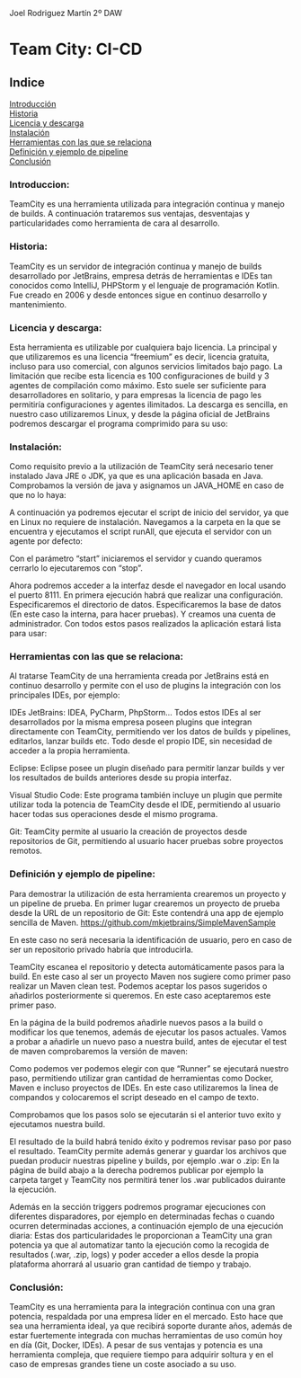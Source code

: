 Joel Rodriguez Martín
2º DAW

# Team City: CI-CD

## Indice
[Introducción](#introduccion)      	
[Historia](#historia)  
[Licencia y descarga](#licencia)  
[Instalación](#instalacion)  
[Herramientas con las que se relaciona](#herramientas)  
[Definición y ejemplo de pipeline](#pipeline)  
[Conclusión](#conclusion)  


### Introduccion:<a name="introduccion"></a>
TeamCity es una herramienta utilizada para integración continua y manejo de builds. A continuación trataremos sus ventajas, desventajas y particularidades como herramienta de cara al desarrollo.

### Historia:<a name="historia"></a>
TeamCity es un servidor de integración continua y manejo de builds desarrollado por JetBrains, empresa detrás de herramientas e IDEs tan conocidos como IntelliJ, PHPStorm y el lenguaje de programación Kotlin. Fue creado en 2006 y desde entonces sigue en continuo desarrollo y mantenimiento.

### Licencia y descarga:<a name="licencia"></a>
Esta herramienta es utilizable por cualquiera bajo licencia. La principal y que utilizaremos es una licencia “freemium” es decir, licencia gratuita, incluso para uso comercial, con algunos servicios limitados bajo pago. La limitación que recibe esta licencia es 100 configuraciones de build y 3 agentes de compilación como máximo. 
Esto suele ser suficiente para desarrolladores en solitario, y para empresas la licencia de pago les permitiría configuraciones y agentes ilimitados.
La descarga es sencilla, en nuestro caso utilizaremos Linux, y desde la página oficial de JetBrains podremos descargar el programa comprimido para su uso:

### Instalación:<a name="instalacion"></a>
Como requisito previo a la utilización de TeamCity será necesario tener instalado Java JRE o JDK, ya que es una aplicación basada en Java. Comprobamos la versión de java y asignamos un JAVA_HOME en caso de que no lo haya:



A continuación ya podremos ejecutar el script de inicio del servidor, ya que en Linux no requiere de instalación. Navegamos a la carpeta en la que se encuentra y ejecutamos el script runAll, que ejecuta el servidor con un agente por defecto:

Con el parámetro “start” iniciaremos el servidor y cuando queramos cerrarlo lo ejecutaremos con “stop”.

Ahora podremos acceder a la interfaz desde el navegador en local usando el puerto 8111.
En primera ejecución habrá que realizar una configuración. Especificaremos el directorio de datos.
Especificaremos la base de datos (En este caso la interna, para hacer pruebas).
Y creamos una cuenta de administrador.
Con todos estos pasos realizados la aplicación estará lista para usar:

### Herramientas con las que se relaciona:<a name="herramientas"></a>
Al tratarse TeamCity de una herramienta creada por JetBrains está en continuo desarrollo y permite con el uso de plugins la integración con los principales IDEs, por ejemplo:




IDEs JetBrains: IDEA, PyCharm, PhpStorm… Todos estos IDEs al ser desarrollados por la misma empresa poseen plugins que integran directamente con TeamCity, permitiendo ver los datos de builds y pipelines, editarlos, lanzar builds etc. Todo desde el propio IDE, sin necesidad de acceder a la propia herramienta.




Eclipse: Eclipse posee un plugin diseñado para permitir lanzar builds y ver los resultados de builds anteriores desde su propia interfaz.



Visual Studio Code: Este programa también incluye un plugin que permite utilizar toda la potencia de TeamCity desde el IDE, permitiendo al usuario hacer todas sus operaciones desde el mismo programa.



Git: TeamCity permite al usuario la creación de proyectos desde repositorios de Git, permitiendo al usuario hacer pruebas sobre proyectos remotos.





### Definición y ejemplo de pipeline:<a name="pipeline"></a>
Para demostrar la utilización de esta herramienta crearemos un proyecto y un pipeline de prueba.
En primer lugar crearemos un proyecto de prueba desde la URL de un repositorio de Git:
Este contendrá una app de ejemplo sencilla de Maven.
https://github.com/mkjetbrains/SimpleMavenSample


En este caso no será necesaria la identificación de usuario, pero en caso de ser un repositorio privado habría que introducirla.

TeamCity escanea el repositorio y detecta automáticamente pasos para la build. En este caso al ser un proyecto Maven nos sugiere como primer paso realizar un Maven clean test. Podemos aceptar los pasos sugeridos o añadirlos posteriormente si queremos. En este caso aceptaremos este primer paso.


En la página de la build podremos añadirle nuevos pasos a la build o modificar los que tenemos, además de ejecutar los pasos actuales.
Vamos a probar a añadirle un nuevo paso a nuestra build, antes de ejecutar el test de maven comprobaremos la versión de maven:

Como podemos ver podemos elegir con que “Runner” se ejecutará nuestro paso, permitiendo utilizar gran cantidad de herramientas como Docker, Maven e incluso proyectos de IDEs. En este caso utilizaremos la linea de compandos y colocaremos el script deseado en el campo de texto.


Comprobamos que los pasos solo se ejecutarán si el anterior tuvo exito y ejecutamos nuestra build.

El resultado de la build habrá tenido éxito y podremos revisar paso por paso el resultado.
TeamCity permite además generar y guardar los archivos que puedan producir nuestras pipeline y builds, por ejemplo .war o .zip:
En la página de build abajo a la derecha podremos publicar por ejemplo la carpeta target y TeamCity nos permitirá tener los .war publicados duirante la ejecución.


Además en la sección triggers podremos programar ejecuciones con diferentes disparadores, por ejemplo en determinadas fechas o cuando ocurren determinadas acciones, a continuación ejemplo de una ejecución diaria:
Estas dos particularidades le proporcionan a TeamCity una gran potencia ya que al automatizar tanto la ejecución como la recogida de resultados (.war, .zip, logs) y poder acceder a ellos desde la propia plataforma ahorrará al usuario gran cantidad de tiempo y trabajo.

### Conclusión:<a name="conclusion"></a>
TeamCity es una herramienta para la integración continua con una gran potencia, respaldada por una empresa líder en el mercado. Esto hace que sea una herramienta ideal, ya que recibirá soporte durante años, además de estar fuertemente integrada con muchas herramientas de uso común hoy en día (Git, Docker, IDEs). A pesar de sus ventajas y potencia es una herramienta compleja, que requiere tiempo para adquirir soltura y en el caso de empresas grandes tiene un coste asociado a su uso.
